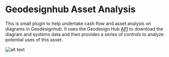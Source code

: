 # Geodesignhub Asset Analysis
This is small plugin to help undertake cash flow and asset analysis on diagrams in Geodesignhub. It uses the Geodesign Hub [API](http://www.geodesignhub.com/api/) to download the diagram and systems data and then provides a series of controls to analyze potential uses of this asset. 

![alt text][logo]

[logo]: https://i.imgur.com/GGi7Jcy.jpg "Geodesign Hub Diagram Discounted Cash Flow"


